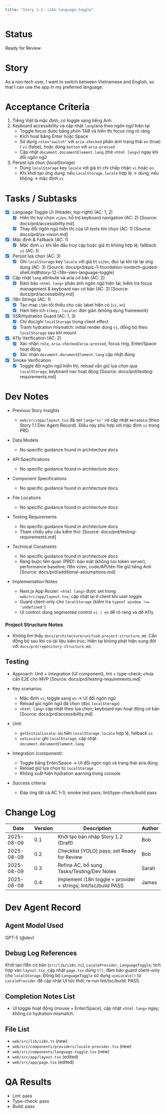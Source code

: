 ```yaml
---
title: "Story 1.2: i18n-language-toggle"
---
```


# Status

Ready for Review

# Story

As a non‑tech user,
I want to switch between Vietnamese and English,
so that I can use the app in my preferred language.

# Acceptance Criteria

1. Tiếng Việt là mặc định; có toggle sang tiếng Anh
2. Keyboard accessibility và cập nhật `lang`/aria theo ngôn ngữ hiện tại
   - Toggle focus được bằng phím TAB và hiển thị focus ring rõ ràng
   - Kích hoạt bằng Enter hoặc Space
   - Sử dụng `role="switch"` với `aria-checked` phản ánh trạng thái `en` (true) / `vi` (false), hoặc dùng `button` với `aria-pressed`
   - Cập nhật `document.documentElement.lang` (thẻ `<html lang>`) ngay khi đổi ngôn ngữ
3. Persist lựa chọn (localStorage)
   - Dùng `localStorage` key `locale` với giá trị chỉ chấp nhận `vi` hoặc `en`
   - Khi khởi tạo ứng dụng: nếu `localStorage.locale` hợp lệ → dùng; nếu không → mặc định `vi`

# Tasks / Subtasks

- [x] Language Toggle UI (Header, top-right) (AC: 1, 2)
  - [x] Hiển thị tuỳ chọn `vi`/`en`; hỗ trợ keyboard navigation (AC: 2) [Source: docs/prd/accessibility.md]
  - [x] Thay đổi ngôn ngữ hiển thị của UI texts khi chọn (AC: 1) [Source: docs/prd/ux-vision.md]
- [x] Mặc định & Fallback (AC: 1)
  - [x] Mặc định `vi` khi lần đầu truy cập hoặc giá trị không hợp lệ; fallback `vi` (AC: 1)
- [x] Persist lựa chọn (AC: 3)
  - [x] Ghi `localStorage` key `locale` với giá trị `vi`/`en`; đọc lại khi tải lại ứng dụng (AC: 3) [Source: docs/prd/epic-1-foundation-nontech-guided-shell.md#story-12-i18n-vien-language-toggle]
- [x] Cập nhật `lang` attribute và aria cơ bản (AC: 2)
  - [x] Đảm bảo `<html lang>` phản ánh ngôn ngữ hiện tại; kiểm tra focus management & keyboard nav cơ bản (AC: 2) [Source: docs/prd/accessibility.md]

- [x] i18n Strings (AC: 1)
  - [x] Tạo map `i18n` tối thiểu cho các label hiện có (`vi`, `en`)
  - [x] Hàm tiện ích `t(key, locale)` đơn giản (không dùng framework)

- [x] SSR/Hydration Guard (AC: 1, 3)
  - [x] Chỉ đọc/ghi `localStorage` trong client effect
  - [x] Tránh hydration mismatch: initial render dùng `vi`, đồng bộ theo `localStorage` sau khi mount

- [x] A11y Verification (AC: 2)
  - [x] Xác nhận `role`, `aria-checked`/`aria-pressed`, focus ring, Enter/Space hoạt động
  - [x] Xác nhận `document.documentElement.lang` cập nhật đúng
- [x] Smoke Verification
  - [x] Toggle đổi ngôn ngữ hiển thị; reload vẫn giữ lựa chọn qua `localStorage`; keyboard nav hoạt động [Source: docs/prd/testing-requirements.md]

# Dev Notes

- Previous Story Insights
  - `web/src/app/layout.tsx` đã set `lang="vi"` và cập nhật `metadata` (theo Story 1.1 Dev Agent Record). Điều này phù hợp với mặc định `vi` trong PRD.

- Data Models
  - No specific guidance found in architecture docs

- API Specifications
  - No specific guidance found in architecture docs

- Component Specifications
  - No specific guidance found in architecture docs

- File Locations
  - No specific guidance found in architecture docs

- Testing Requirements
  - No specific guidance found in architecture docs
  - Tham chiếu yêu cầu kiểm thử: [Source: docs/prd/testing-requirements.md]

- Technical Constraints
  - No specific guidance found in architecture docs
  - Ràng buộc liên quan (PRD): bảo mật (không lưu token server), performance baseline; i18n vi/en, code/API/tên file giữ tiếng Anh [Source: docs/prd/additional-assumptions.md]

- Implementation Notes
  - Next.js App Router: `<html lang>` được set trong `web/src/app/layout.tsx`; cập nhật lại ở client khi user toggle
  - Guard client-only cho `localStorage` (kiểm tra `typeof window !== 'undefined'`)
  - UI control: dùng segmented control `vi | en` để rõ ràng và dễ A11y

### Project Structure Notes
- Không tìm thấy `docs/architecture/unified-project-structure.md`. Cần đồng bộ sau khi có tài liệu kiến trúc. Hiện tại không phát hiện xung đột với `docs/prd/repository-structure.md`.

## Testing

- Approach: Unit + Integration (UI component), lint + type-check; chưa cần E2E cho MVP [Source: docs/prd/testing-requirements.md]
- Key scenarios:
  - Mặc định `vi`; toggle sang `en` → UI đổi ngôn ngữ
  - Reload giữ ngôn ngữ đã chọn (đọc `localStorage`)
  - `<html lang>` cập nhật theo lựa chọn; keyboard nav hoạt động cơ bản [Source: docs/prd/accessibility.md]

- Unit:
  - `getInitialLocale`: ưu tiên `localStorage.locale` hợp lệ, fallback `vi`
  - `setLocale`: ghi `localStorage`, cập nhật `document.documentElement.lang`

- Integration (component):
  - Toggle bằng Enter/Space → UI đổi ngôn ngữ và trạng thái aria đúng
  - Reload giữ lựa chọn từ `localStorage`
  - Không xuất hiện hydration warning trong console
- Success criteria:
  - Đáp ứng tất cả AC 1–3; smoke test pass; lint/type-check/build pass

# Change Log

| Date       | Version | Description                               | Author |
|------------|---------|-------------------------------------------|--------|
| 2025-08-09 | 0.1     | Khởi tạo bản nháp Story 1.2 (Draft)       | Bob    |
| 2025-08-09 | 0.2     | Checklist (YOLO) pass; set Ready for Review | Bob    |
| 2025-08-09 | 0.3     | Refine AC, bổ sung Tasks/Testing/Dev Notes  | Sarah  |
| 2025-08-09 | 0.4     | Implement i18n toggle + provider + strings; lint/tsc/build PASS | James |

# Dev Agent Record

## Agent Model Used

GPT-5 (@dev)

## Debug Log References

Khởi tạo i18n cơ bản (`src/lib/i18n.ts`), `LocaleProvider`, `LanguageToggle`; tích hợp vào `layout.tsx`, cập nhật `page.tsx` dùng `t()`; đảm bảo guard client-only cho `localStorage`.
Đồng bộ `LanguageToggle` sử dụng `useLocale()` từ `LocaleProvider` để cập nhật UI tức thời; re-run lint/tsc/build: PASS.

## Completion Notes List

- UI toggle hoạt động (mouse + Enter/Space), cập nhật `<html lang>` ngay; không có hydration mismatch.

## File List

- `web/src/lib/i18n.ts` (new)
- `web/src/components/providers/locale-provider.tsx` (new)
- `web/src/components/language-toggle.tsx` (new)
- `web/src/app/layout.tsx` (edited)
- `web/src/app/page.tsx` (edited)

# QA Results

- Lint: pass
- Type-check: pass
- Build: pass
